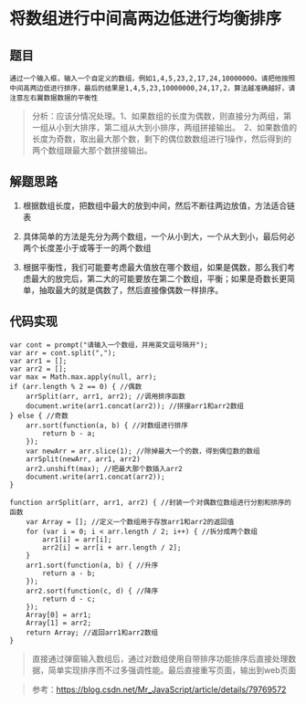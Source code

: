 # 将数组进行中间高两边低进行均衡排序

## 题目

	通过一个输入框，输入一个自定义的数组，例如1,4,5,23,2,17,24,10000000。请把他按照中间高两边低进行排序，最后的结果是1,4,5,23,10000000,24,17,2，算法越准确越好，请注意左右翼数据数据的平衡性

> 分析：应该分情况处理。1、如果数组的长度为偶数，则直接分为两组，第一组从小到大排序，第二组从大到小排序，两组拼接输出。　2、如果数值的长度为奇数，取出最大那个数，剩下的偶位数数组进行1操作，然后得到的两个数组跟最大那个数拼接输出。

## 解题思路

1. 根据数组长度，把数组中最大的放到中间，然后不断往两边放值，方法适合链表

2. 具体简单的方法是先分为两个数组，一个从小到大，一个从大到小，最后何必两个长度差小于或等于一的两个数组

3. 根据平衡性，我们可能要考虑最大值放在哪个数组，如果是偶数，那么我们考虑最大的放完后，第二大的可能要放在第二个数组，平衡；如果是奇数长更简单，抽取最大的就是偶数了，然后直接像偶数一样排序。

## 代码实现

``` JS
var cont = prompt("请输入一个数组，并用英文逗号隔开");
var arr = cont.split(",");
var arr1 = [];
var arr2 = [];
var max = Math.max.apply(null, arr);
if (arr.length % 2 == 0) { //偶数
    arrSplit(arr, arr1, arr2); //调用排序函数	
    document.write(arr1.concat(arr2)); //拼接arr1和arr2数组
} else { //奇数
    arr.sort(function(a, b) { //对数组进行排序
        return b - a;
    });
    var newArr = arr.slice(1); //除掉最大一个的数，得到偶位数的数组					
    arrSplit(newArr, arr1, arr2)
    arr2.unshift(max); //把最大那个数插入arr2	
    document.write(arr1.concat(arr2));
}

function arrSplit(arr, arr1, arr2) { //封装一个对偶数位数组进行分割和排序的函数			
    var Array = []; //定义一个数组用于存放arr1和arr2的返回值
    for (var i = 0; i < arr.length / 2; i++) { //拆分成两个数组
        arr1[i] = arr[i];
        arr2[i] = arr[i + arr.length / 2];
    }
    arr1.sort(function(a, b) { //升序
        return a - b;
    });
    arr2.sort(function(c, d) { //降序    
        return d - c;
    });
    Array[0] = arr1;
    Array[1] = arr2;
    return Array; //返回arr1和arr2数组
}
```

> 直接通过弹窗输入数组后，通过对数组使用自带排序功能排序后直接处理数据，简单实现排序而不过多强调性能。最后直接重写页面，输出到web页面

> 参考：https://blog.csdn.net/Mr_JavaScript/article/details/79769572
